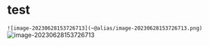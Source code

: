 # test
 `![image-20230628153726713](~@alias/image-20230628153726713.png)`
![image-20230628153726713](~@alias/image-20230628153726713.png)

